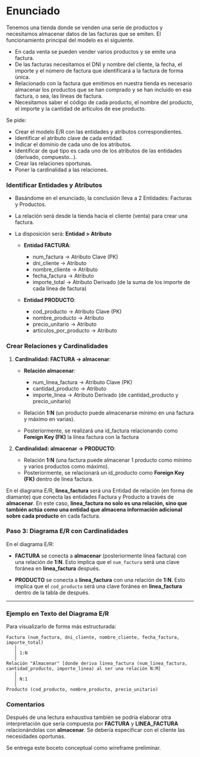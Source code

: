 # Enunciado

Tenemos una tienda donde se venden una serie de productos y necesitamos almacenar datos de las facturas que se emiten. El funcionamiento principal del modelo es el siguiente.

- En cada venta se pueden vender varios productos y se emite una factura.
- De las facturas necesitamos el DNI y nombre del cliente, la fecha, el importe y el número de factura que identificará a la factura de forma única.
- Relacionado con la factura que emitimos en nuestra tienda es necesario almacenar los productos que se han comprado y se han incluido en esa factura, o sea, las líneas de factura.
- Necesitamos saber el código de cada producto, el nombre del producto, el importe y la cantidad de artículos de ese producto.

Se pide:

- Crear el modelo E/R con las entidades y atributos correspondientes.
- Identificar el atributo clave de cada entidad.
- Indicar el dominio de cada uno de los atributos.
- Identificar de qué tipo es cada uno de los atributos de las entidades (derivado, compuesto...).
- Crear las relaciones oportunas.
- Poner la cardinalidad a las relaciones.

### Identificar Entidades y Atributos

- Basándome en el enunciado, la conclusión lleva a 2 Entidades: Facturas y Productos.
- La relación será desde la tienda hacia el cliente (venta) para crear una factura.
- La disposición será: **Entidad > Atributo**

  - **Entidad FACTURA**:
    - num_factura            -> Atributo Clave (PK)
    - dni_cliente            -> Atributo
    - nombre_cliente         -> Atributo
    - fecha_factura          -> Atributo
    - importe_total          -> Atributo Derivado (de la suma de los importe de cada línea de factura)

  - **Entidad PRODUCTO**:
    - cod_producto           -> Atributo Clave (PK)
    - nombre_producto        -> Atributo
    - precio_unitario        -> Atributo
    - articulos_por_producto -> Atributo

### Crear Relaciones y Cardinalidades

1. **Cardinalidad: FACTURA -> almacenar**:

   - **Relación almacenar**:
     - num_linea_factura     -> Atributo Clave (PK)
     - cantidad_producto     -> Atributo
     - importe_linea         -> Atributo Derivado (de cantidad_producto y precio_unitario)

   - Relación **1:N** (un producto puede almacenarse mínimo en una factura y máximo en varias).
   - Posteriormente, se realizará una id_factura relacionando como **Foreign Key (FK)** la línea factura con la factura

2. **Cardinalidad: almacenar -> PRODUCTO**:
   - Relación **1:N** (una factura puede almacenar 1 producto como mínimo y varios productos como máximo).
   - Posteriormente, se relacionará un id_producto como **Foreign Key (FK)** dentro de línea factura.

En el diagrama E/R, **linea_factura** será una Entidad de relación (en forma de diamante) que conecta las entidades Factura y Producto a través de **almacenar**. En este caso, **linea_factura no solo es una relación, sino que también actúa como una entidad que almacena información adicional sobre cada producto** en cada factura.

### Paso 3: Diagrama E/R con Cardinalidades

En el diagrama E/R:

- **FACTURA** se conecta a **almacenar** (posteriormente línea factura) con una relación de **1:N**. Esto implica que el `num_factura` será una clave foránea en **linea_factura** después.

- **PRODUCTO** se conecta a **linea_factura** con una relación de **1:N**. Esto implica que el `cod_producto` será una clave foránea en **linea_factura** dentro de la tabla de después.

---

### Ejemplo en Texto del Diagrama E/R

Para visualizarlo de forma más estructurada:

```
Factura (num_factura, dni_cliente, nombre_cliente, fecha_factura, importe_total)
   │
   │ 1:N
   │
Relación "Almacenar" [donde deriva linea_factura (num_linea_factura, cantidad_producto, importe_linea) al ser una relación N:M]
   │
   │ N:1
   │
Producto (cod_producto, nombre_producto, precio_unitario)
```
### Comentarios

Después de una lectura exhaustiva también se podría elaborar otra interpretación que sería compuesta por **FACTURA** y **LINEA_FACTURA** relacionándolas con **almacenar**. Se debería especificar con el cliente las necesidades oportunas.

Se entrega este boceto conceptual como wireframe preliminar.
